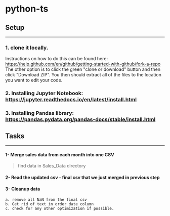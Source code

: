 # python-ts


## Setup
----
### 1. clone it locally. 
Instructions on how to do this can be found here: https://help.github.com/en/github/getting-started-with-github/fork-a-repo
The other option is to click the green "clone or download" button and then click "Download ZIP". You then should extract all of the files to the location you want to edit your code.

### 2. Installing Jupyter Notebook: https://jupyter.readthedocs.io/en/latest/install.html

### 3. Installing Pandas library: https://pandas.pydata.org/pandas-docs/stable/install.html

## Tasks
----
#### 1- Merge sales data from each month  into one CSV 
 > find data in Sales_Data directory
 
#### 2- Read the updated csv - final csv that we just merged in previous step

#### 3- Cleanup data

	a. remove all NaN from the final csv
	b. Get rid of text in order date column
	c. check for any other optimization if possible.

	
